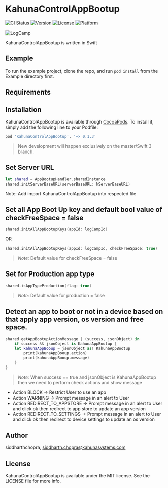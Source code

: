 # KahunaControlAppBootup

[![CI Status](http://img.shields.io/travis/siddharthchopra/KahunaControlAppBootup.svg?style=flat)](https://travis-ci.org/siddharthchopra/KahunaControlAppBootup)
[![Version](https://img.shields.io/cocoapods/v/KahunaControlAppBootup.svg?style=flat)](http://cocoapods.org/pods/KahunaControlAppBootup)
[![License](https://img.shields.io/cocoapods/l/KahunaControlAppBootup.svg?style=flat)](http://cocoapods.org/pods/KahunaControlAppBootup)
[![Platform](https://img.shields.io/cocoapods/p/KahunaControlAppBootup.svg?style=flat)](http://cocoapods.org/pods/KahunaControlAppBootup)

![LogCamp](http://www.kahuna-mobihub.com/templates/ja_puresite/images/logo-trans.png)

KahunaControlAppBootup is written in Swift

## Example

To run the example project, clone the repo, and run `pod install` from the Example directory first.

## Requirements

## Installation

KahunaControlAppBootup is available through [CocoaPods](http://cocoapods.org). To install
it, simply add the following line to your Podfile:

```ruby
pod 'KahunaControlAppBootup', '~> 0.1.3'
```
> New development will happen exclusively on the master/Swift 3 branch.

## Set Server URL
```swift
let shared = AppBootupHandler.sharedInstance
shared.initServerBaseURL(serverBaseURL: kServerBaseURL)
```
Note:
Add import KahunaControlAppBootup into respected file

## Set all App Boot Up key and default bool value of checkFreeSpace = false
```swift
shared.initAllAppBootupKeys(appId: logCampId)
```
OR

```swift
shared.initAllAppBootupKeys(appId: logCampId, checkFreeSpace: true)
```
> _Note:_ Default value for checkFreeSpace = false

## Set for Production app type

```swift
shared.isAppTypeProduction(flag: true)
```
> _Note:_ Default value for production = false

## Detect an app to boot or not in a device based on that apply app version, os version and free space.
```swift
shared.getAppBootupActionMessage { (success, jsonObject) in
    if success && jsonObject is KahunaAppBootup {
    let kahunaAppBooup = jsonObject as! KahunaAppBootup
        print(kahunaAppBooup.action)
        print(kahunaAppBooup.message)
    }
}
```
> _Note:_
When success == true and jsonObject is KahunaAppBootup 
then we need to perform check actions and show message
- Action BLOCK -> Restrict User to use an app
- Action WARNING -> Prompt message in an alert to User
- Action REDIRECT_TO_APPSTORE -> Prompt message in an alert to User and click ok then redirect to app store to update an app version
- Action REDIRECT_TO_SETTINGS -> Prompt message in an alert to User and click ok then redirect to device settings to update an os version

## Author

siddharthchopra, siddharth.chopra@kahunasystems.com

## License

KahunaControlAppBootup is available under the MIT license. See the LICENSE file for more info.
